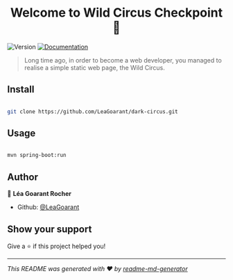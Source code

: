 

<h1 align="center">Welcome to Wild Circus Checkpoint 👋</h1>

<p>

  <img alt="Version" src="https://img.shields.io/badge/version-1-blue.svg?cacheSeconds=2592000" />

  <a href="https://github.com/WildCodeSchool/reims-0519-java-checkpoint4/" target="_blank">

   <img alt="Documentation" src="https://img.shields.io/badge/documentation-yes-brightgreen.svg" />

  </a>

</p>

> Long time ago, in order to become a web developer, you managed to realise a simple static web page, the Wild Circus.

## Install

```sh

git clone https://github.com/LeaGoarant/dark-circus.git

```

## Usage

```sh

mvn spring-boot:run

```

## Author

👤 **Léa Goarant Rocher**

* Github: [@LeaGoarant](https://github.com/LeaGoarant)

## Show your support

Give a ⭐️ if this project helped you!

***

_This README was generated with ❤️ by [readme-md-generator](https://github.com/kefranabg/readme-md-generator)_



